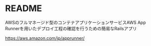 # README

AWSのフルマネージド型のコンテナアプリケーションサービスAWS App Runnerを用いたデプロイ工程の確認を行うための簡易なRailsアプリ

https://aws.amazon.com/jp/apprunner/
